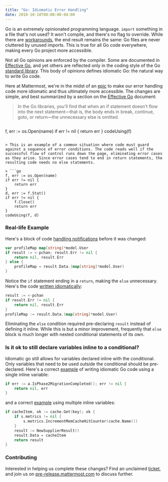 ```yaml
---
title: "Go: Idiomatic Error Handling"
date: 2018-10-18T00:00:00-04:00
---
```


Go is an extremely opinionated programming language. `import` something in a file that's not used? It won't compile, and there's no flag to override. While there are [workarounds](https://godoc.org/golang.org/x/tools/cmd/goimports), the end result remains the same: Go files are never cluttered by unused imports. This is true for all Go code everywhere, making every Go project more accessible.

Not all Go opinions are enforced by the compiler. Some are documented in [Effective Go](https://golang.org/doc/effective_go.html), and yet others are reflected only in the coding style of the Go [standard library](https://golang.org/pkg/). This body of opinions defines idiomatic Go: the natural way to write Go code.

Here at Mattermost, we're in the midst of an [epic](https://mattermost.atlassian.net/browse/MM-12535) to make our error handling code more idiomatic and thus ultimately more accessible. The changes are simple, and best summarized by a section on the [Effective Go](https://golang.org/doc/effective_go.html#if) document:

> In the Go libraries, you'll find that when an if statement doesn't flow into the next statement—that is, the body ends in break, continue, goto, or return—the unnecessary else is omitted.

> ```go
f, err := os.Open(name)
if err != nil {
    return err
}
codeUsing(f)
```

> This is an example of a common situation where code must guard against a sequence of error conditions. The code reads well if the successful flow of control runs down the page, eliminating error cases as they arise. Since error cases tend to end in return statements, the resulting code needs no else statements.

> ```go
f, err := os.Open(name)
if err != nil {
    return err
}
d, err := f.Stat()
if err != nil {
    f.Close()
    return err
}
codeUsing(f, d)
```

### Real-life Example

Here's a block of code [handling notifications](https://github.com/jespino/platform/blob/a257d501df3d0624f9cc52efb602e7d9d2a4dc07/app/notification.go#L38-L43) before it was changed:
```go
var profileMap map[string]*model.User
if result := <-pchan; result.Err != nil {
    return nil, result.Err
} else {
    profileMap = result.Data.(map[string]*model.User)
}
```

Notice the `if` statement ending in a `return`, making the `else` unnecessary. Here's the code [written idiomatically](https://github.com/jespino/platform/blob/2ab1b82d18af545f8483daa1f22af057eb37b879/app/notification.go#L38-L42):
```go
result := <-pchan
if result.Err != nil {
    return nil, result.Err
}
profileMap := result.Data.(map[string]*model.User)
```

Eliminating the `else` condition required pre-declaring `result` instead of defining it inline. While this is but a minor improvement, frequently that `else` block is much longer with nested conditional statements of its own.

### Is it ok to still declare variables inline to a conditional?

Idiomatic go still allows for variables declared inline with the conditional. Only variables that need to be used outside the conditional should be pre-declared. Here's a correct [example](https://github.com/mattermost/mattermost-server/blob/ebd540d5fbc10bdc504f7349acbb90ddc4b5e826/app/scheme.go#L13-L15) of writing idiomatic Go code using a single inline variable:
```go
if err := a.IsPhase2MigrationCompleted(); err != nil {
    return nil, err
}
```

and a correct [example](https://github.com/mattermost/mattermost-server/blob/5d6d4502992af4120fed19a9db43960d6269b871/store/local_cache_supplier.go#L69-L76) using multiple inline variables:
```go
if cacheItem, ok := cache.Get(key); ok {
    if s.metrics != nil {
        s.metrics.IncrementMemCacheHitCounter(cache.Name())
    }
    result := NewSupplierResult()
    result.Data = cacheItem
    return result
}
```

### Contributing

Interested in helping us complete these changes? Find an unclaimed [ticket](https://mattermost.atlassian.net/browse/MM-12535), and join us on [pre-release.mattermost.com](https://pre-release.mattermost.com/core/channels/developers) to discuss further.
